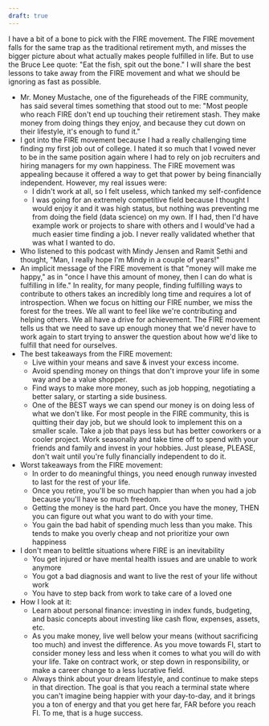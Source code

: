 ```yaml
---
draft: true
---
```

I have a bit of a bone to pick with the FIRE movement. The FIRE movement falls for the same trap as the traditional retirement myth, and misses the bigger picture about what actually makes people fulfilled in life. But to use the Bruce Lee quote: "Eat the fish, spit out the bone." I will share the best lessons to take away from the FIRE movement and what we should be ignoring as fast as possible.

- Mr. Money Mustache, one of the figureheads of the FIRE community, has said several times something that stood out to me: "Most people who reach FIRE don't end up touching their retirement stash. They make money from doing things they enjoy, and because they cut down on their lifestyle, it's enough to fund it."
- I got into the FIRE movement because I had a really challenging time finding my first job out of college. I hated it so much that I vowed never to be in the same position again where I had to rely on job recruiters and hiring managers for my own happiness. The FIRE movement was appealing because it offered a way to get that power by being financially independent. However, my real issues were: 
	- I didn't work at all, so I felt useless, which tanked my self-confidence
	- I was going for an extremely competitive field because I thought I would enjoy it and it was high status, but nothing was preventing me from doing the field (data science) on my own. If I had, then I'd have example work or projects to share with others and I would've had a much easier time finding a job. I never really validated whether that was what I wanted to do.
- Who listened to this podcast with Mindy Jensen and Ramit Sethi and thought, "Man, I really hope I'm Mindy in a couple of years!"
- An implicit message of the FIRE movement is that "money will make me happy," as in "once I have this amount of money, then I can do what is fulfilling in life." In reality, for many people, finding fulfilling ways to contribute to others takes an incredibly long time and requires a lot of introspection. When we focus on hitting our FIRE number, we miss the forest for the trees. We all want to feel like we're contributing and helping others. We all have a drive for achievement. The FIRE movement tells us that we need to save up enough money that we'd never have to work again to start trying to answer the question about how we'd like to fulfill that need for ourselves.
- The best takeaways from the FIRE movement:
	- Live within your means and save & invest your excess income.
	- Avoid spending money on things that don't improve your life in some way and be a value shopper.
	- Find ways to make more money, such as job hopping, negotiating a better salary, or starting a side business.
	- One of the BEST ways we can spend our money is on doing less of what we don't like. For most people in the FIRE community, this is quitting their day job, but we should look to implement this on a smaller scale. Take a job that pays less but has better coworkers or a cooler project. Work seasonally and take time off to spend with your friends and family and invest in your hobbies. Just please, PLEASE, don't wait until you're fully financially independent to do it.
- Worst takeaways from the FIRE movement:
	- In order to do meaningful things, you need enough runway invested to last for the rest of your life.
	- Once you retire, you'll be so much happier than when you had a job because you'll have so much freedom.
	- Getting the money is the hard part. Once you have the money, THEN you can figure out what you want to do with your time.
	- You gain the bad habit of spending much less than you make. This tends to make you overly cheap and not prioritize your own happiness
- I don't mean to belittle situations where FIRE is an inevitability 
	- You get injured or have mental health issues and are unable to work anymore
	- You got a bad diagnosis and want to live the rest of your life without work
	- You have to step back from work to take care of a loved one
- How I look at it:
	- Learn about personal finance: investing in index funds, budgeting, and basic concepts about investing like cash flow, expenses, assets, etc. 
	- As you make money, live well below your means (without sacrificing too much) and invest the difference. As you move towards FI, start to consider money less and less when it comes to what you will do with your life. Take on contract work, or step down in responsibility, or make a career change to a less lucrative field.
	- Always think about your dream lifestyle, and continue to make steps in that direction. The goal is that you reach a terminal state where you can't imagine being happier with your day-to-day, and it brings you a ton of energy and that you get here far, FAR before you reach FI. To me, that is a huge success.